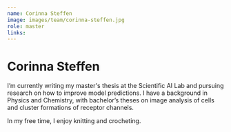 ```yaml
---
name: Corinna Steffen
image: images/team/corinna-steffen.jpg
role: master
links:
---
```


# Corinna Steffen

I’m currently writing my master's thesis at the Scientific AI Lab and pursuing research on how to improve model predictions. 
I have a background in Physics and Chemistry, with bachelor’s theses on image analysis of cells and cluster formations of receptor channels.

In my free time, I enjoy knitting and crocheting.
